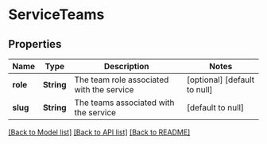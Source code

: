 # ServiceTeams

## Properties
Name | Type | Description | Notes
------------ | ------------- | ------------- | -------------
**role** | **String** | The team role associated with the service | [optional] [default to null]
**slug** | **String** | The teams associated with the service | [default to null]

[[Back to Model list]](../README.md#documentation-for-models) [[Back to API list]](../README.md#documentation-for-api-endpoints) [[Back to README]](../README.md)


